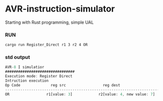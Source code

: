 # AVR-instruction-simulator
Starting with Rust programming, simple UAL

### RUN
```bash
cargo run Register_Direct r1 3 r2 4 OR
```
### std output
```Rust
AVR-8 I simulatior  
################################  
Execution mode: Register Direct  
Intruction execution  
Op Code 		     reg src		         reg dest  
--------------------------------------------------------------------------------------
OR 		           r1[value: 3] 		   r2[value: 4, new value: 7] 	  	
```

